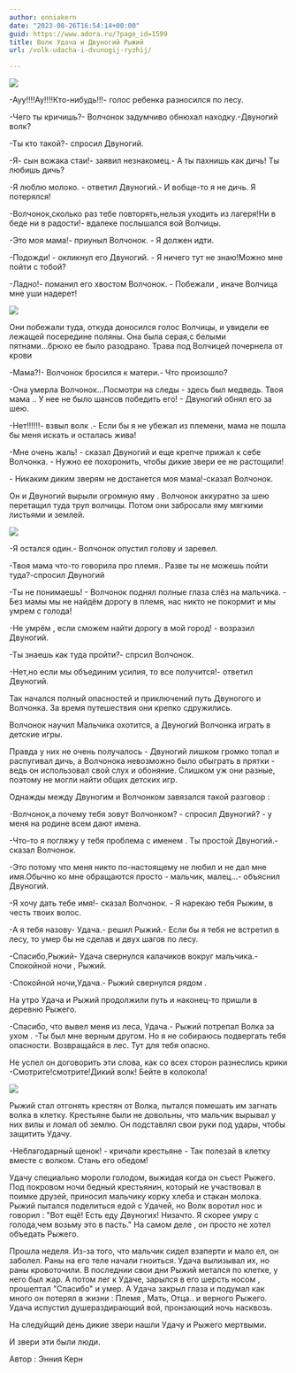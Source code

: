 ```yaml
---
author: enniakern
date: "2023-08-26T16:54:14+00:00"
guid: https://www.adora.ru/?page_id=1599
title: Волк Удача и Двуногий Рыжий
url: /volk-udacha-i-dvunogij-ryzhij/

---
```

![](https://www.adora.ru/wp-content/uploads/2023/08/1.png)

\-Ауу!!!!Ау!!!!Кто\-нибудь!!!\- голос ребенка разносился по лесу.

\-Чего ты кричишь?\- Волчонок задумчиво обнюхал находку.-Двуногий волк?

\-Ты кто такой?\- спросил Двуногий.

\-Я\- сын вожака стаи!\- заявил незнакомец.\- А ты пахнишь как дичь! Ты любишь дичь?

\-Я люблю молоко. \- ответил Двуногий.\- И вобще-то я не дичь. Я потерялся!

\-Волчонок,сколько раз тебе повторять,нельзя уходить из лагеря!Ни в беде ни в радости!\- вдалеке послышался вой Волчицы.

\-Это моя мама!\- приуныл Волчонок. \- Я должен идти.

\-Подожди! \- окликнул его Двуногий. \- Я ничего тут не знаю!Можно мне пойти с тобой?

\-Ладно!\- поманил его хвостом Волчонок. \- Побежали , иначе Волчица мне уши надерет!

![](https://www.adora.ru/wp-content/uploads/2023/08/2.png)

Они побежали туда, откуда доносился голос Волчицы, и увидели ее лежащей посередине поляны. Она была серая,с белыми пятнами...брюхо ее было разодрано. Трава под Волчицей почернела от крови

\-Мама?!\- Волчонок бросился к матери.\- Что произошло?

\-Она умерла Волчонок...Посмотри на следы \- здесь был медведь. Твоя мама .. У нее не было шансов победить его! \- Двуногий обнял его за шею.

\-Нет!!!!!!\- взвыл волк .\- Если бы я не убежал из племени, мама не пошла бы меня искать и осталась жива!

\-Мне очень жаль! \- сказал Двуногий и еще крепче прижал к себе Волчонка. \- Нужно ее похоронить, чтобы дикие звери ее не растощили!

\- Никаким диким зверям не достанется моя мама!-сказал Волчонок.

Он и Двуногий вырыли огромную яму . Волчонок аккуратно за шею перетащил туда труп волчицы. Потом они забросали яму мягкими листьями и землей.

![](https://www.adora.ru/wp-content/uploads/2023/08/4.png)

\-Я остался один.\- Волчонок опустил голову и заревел.

-Твоя мама что-то говорила про племя.. Разве ты не можешь пойти туда?-спросил Двуногий

\-Ты не понимаешь! \- Волчонок поднял полные глаза слёз на мальчика. \- Без мамы мы не найдём дорогу в племя, нас никто не покормит и мы умрем с голода!

\-Не умрём , если сможем найти дорогу в мой город! \- возразил Двуногий.

\-Ты знаешь как туда пройти?\- спрсил Волчонок.

\-Нет,но если мы объединим усилия, то все получится!\- ответил Двуногий.

Так начался полный опасностей и приключений путь Двуногого и Волчонка. За время путешествия они крепко сдружились.

Волчонок научил Мальчика охотится, а Двуногий Волчонка играть в детские игры.

Правда у них не очень получалось \- Двуногий лишком громко топал и распугивал дичь, а Волчонока невозможно было обыграть в прятки \- ведь он использовал свой слух и обоняние. Слишком уж они разные, поэтому не могли найти общих детских игр.

Однажды между Двуногим и Волчонком завязался такой разговор :

\-Волчонок,а почему тебя зовут Волчонком? \- спросил Двуногий? \- у меня на родине всем дают имена.

\-Что\-то я погляжу у тебя проблема с именем . Ты простой Двуногий.\- сказал Волчонок.

\-Это потому что меня никто по\-настоящему не любил и не дал мне имя.Обычно ко мне обращаются просто \- мальчик, малец...\- объяснил Двуногий.

\-Я хочу дать тебе имя!\- сказал Волчонок. \- Я нарекаю тебя Рыжим, в честь твоих волос.

\-А я тебя назову\- Удача.\- решил Рыжий.\- Если бы я тебя не встретил в лесу, то умер бы не сделав и двух шагов по лесу.

\-Спасибо,Рыжий\- Удача свернулся калачиков вокруг мальчика.-Спокойной ночи , Рыжий.

\-Спокойной ночи,Удача.\- Рыжий свернулся рядом .

На утро Удача и Рыжий продолжили путь и наконец-то пришли в деревню Рыжего.

\-Спасибо, что вывел меня из леса, Удача.\- Рыжий потрепал Волка за ухом . -Ты был мне верным другом. Но я не собираюсь подвергать тебя опасности. Возвращайся в лес. Тут для тебя опасно.

Не успел он договорить эти слова, как со всех сторон разнеслись крики -Смотрите!смотрите!Дикий волк! Бейте в колокола!

![](https://www.adora.ru/wp-content/uploads/2023/08/5.png)

Рыжий стал отгонять крестян от Волка, пытался помешать им загнать волка в клетку. Крестьяне были не довольны, что мальчик вырывал у них вилы и ломал об землю. Он подставлял свои руки под удары, чтобы защитить Удачу.

\-Неблагодарный щенок! \- кричали крестьяне \- Так полезай в клетку вместе с волком. Стань его обедом!

Удачу специально мороли голодом, выжидая когда он съест Рыжего. Под покровом ночи бедный крестьянин, который не участвовал в поимке друзей, приносил мальчику корку хлеба и стакан молока. Рыжий пытался поделиться едой с Удачей, но Волк воротил нос и говорил : "Вот ещё! Есть еду Двуногих! Низачто. Я скорее умру с голода,чем возьму это в пасть." На самом деле , он просто не хотел объедать Рыжего.

Прошла неделя. Из-за того, что мальчик сидел взаперти и мало ел, он заболел. Раны на его теле начали гноиться. Удача вылизывал их, но раны кровоточили. В последнии свои дни Рыжий метался по клетке, у него был жар. А потом лег к Удаче, зарылся в его шерсть носом , прошептал "Спасибо" и умер. А Удача закрыл глаза и подумал как много он потерял в жизни : Племя , Мать, Отца.. и верного Рыжего. Удача испустил душераздирающий вой, пронзающий ночь насквозь.

На следуйщий день дикие звери нашли Удачу и Рыжего мертвыми.

И звери эти были люди.

Автор : Энния Керн
